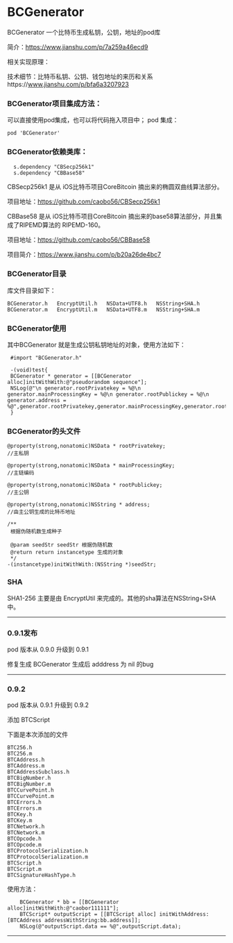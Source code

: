 # BCGenerator
BCGenerator 一个比特币生成私钥，公钥，地址的pod库

简介：https://www.jianshu.com/p/7a259a46ecd9

相关实现原理：

技术细节：比特币私钥、公钥、钱包地址的来历和关系https://www.jianshu.com/p/bfa6a3207923

### BCGenerator项目集成方法：
可以直接使用pod集成，也可以将代码拖入项目中；
pod 集成：
```
pod 'BCGenerator'
```

### BCGenerator依赖类库：
```
  s.dependency "CBSecp256k1"
  s.dependency "CBBase58"
```
CBSecp256k1 是从 iOS比特币项目CoreBitcoin 摘出来的椭圆双曲线算法部分。

项目地址：https://github.com/caobo56/CBSecp256k1

CBBase58 是从 iOS比特币项目CoreBitcoin 摘出来的base58算法部分，并且集成了RIPEMD算法的 RIPEMD-160。

项目地址：https://github.com/caobo56/CBBase58

项目简介：https://www.jianshu.com/p/b20a26de4bc7

### BCGenerator目录
库文件目录如下：
```
BCGenerator.h	EncryptUtil.h	NSData+UTF8.h	NSString+SHA.h
BCGenerator.m	EncryptUtil.m	NSData+UTF8.m	NSString+SHA.m
```
### BCGenerator使用
其中BCGenerator 就是生成公钥私钥地址的对象，使用方法如下：
```
 #import "BCGenerator.h"
 
 -(void)test{
 BCGenerator * generator = [[BCGenerator alloc]initWithWith:@"pseudorandom sequence"];
 NSLog(@"\n generator.rootPrivatekey = %@\n generator.mainProcessingKey = %@\n generator.rootPublickey = %@\n generator.address = %@",generator.rootPrivatekey,generator.mainProcessingKey,generator.rootPublickey,generator.address);
 }
```
### BCGenerator的头文件
```
@property(strong,nonatomic)NSData * rootPrivatekey;
//主私钥

@property(strong,nonatomic)NSData * mainProcessingKey;
//主链编码

@property(strong,nonatomic)NSData * rootPublickey;
//主公钥

@property(strong,nonatomic)NSString * address;
//由主公钥生成的比特币地址

/**
 根据伪随机数生成种子
 
 @param seedStr seedStr 根据伪随机数
 @return return instancetype 生成的对象
 */
-(instancetype)initWithWith:(NSString *)seedStr;

```
### SHA
SHA1-256 主要是由 EncryptUtil 来完成的。其他的sha算法在NSString+SHA中。

--------------------------------------------------------------------------------------
### 0.9.1发布

pod 版本从 0.9.0 升级到 0.9.1 

修复生成 BCGenerator 生成后 adddress 为 nil 的bug

--------------------------------------------------------------------------------------

### 0.9.2

pod 版本从 0.9.1 升级到 0.9.2 

添加 BTCScript

下面是本次添加的文件

```
BTC256.h
BTC256.m
BTCAddress.h
BTCAddress.m
BTCAddressSubclass.h
BTCBigNumber.h
BTCBigNumber.m
BTCCurvePoint.h
BTCCurvePoint.m
BTCErrors.h
BTCErrors.m
BTCKey.h
BTCKey.m
BTCNetwork.h
BTCNetwork.m
BTCOpcode.h
BTCOpcode.m
BTCProtocolSerialization.h
BTCProtocolSerialization.m
BTCScript.h
BTCScript.m
BTCSignatureHashType.h

```

使用方法：

```
    BCGenerator * bb = [[BCGenerator alloc]initWithWith:@"caobor111111"];
    BTCScript* outputScript = [[BTCScript alloc] initWithAddress:[BTCAddress addressWithString:bb.address]];
    NSLog(@"outputScript.data == %@",outputScript.data);

```

--------------------------------------------------------------------------------------
